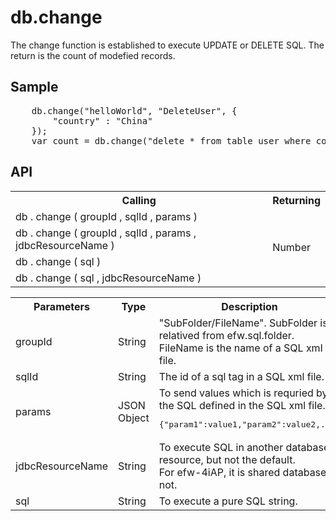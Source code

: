 <H1>db.change</H1>

The change function is established to execute UPDATE or DELETE SQL.
The return is the count of modefied records.
<h2>Sample</h2>
<pre>
	db.change("helloWorld", "DeleteUser", {
		"country" : "China"
	});
	var count = db.change("delete * from table_user where country='China'");
</pre>

<h2>API</h2>

<table>
<tr><th>Calling</th><th>Returning</th></tr>
<tr><td>db . change ( groupId , sqlId , params )</td><td rowspan=4>Number</td></tr>
<tr><td>db . change ( groupId , sqlId , params , jdbcResourceName )</td></tr>
<tr><td>db . change ( sql )</td></tr>
<tr><td>db . change ( sql , jdbcResourceName )</td></tr>
</table>

<table>
<tr><th>Parameters</th><th>Type</th><th>Description</th></tr>
<tr><td>groupId</td><td>String</td><td>"SubFolder/FileName". SubFolder is relatived from efw.sql.folder. FileName is the name of a SQL xml file.</td></tr>
<tr><td>sqlId</td><td>String</td><td>The id of a sql tag in a SQL xml file.</td></tr>
<tr><td>params</td><td>JSON Object</td>
<td>To send values which is requried by the SQL defined in the SQL xml file. 
<pre>{"param1":value1,"param2":value2,...}</pre>
</td></tr>
<tr><td>jdbcResourceName</td><td>String</td><td>To execute SQL in another database resource, but not the default. 
<br>For efw-4iAP, it is shared database id not.
</td></tr>
<tr><td>sql</td><td>String</td><td>To execute a pure SQL string.</td></tr>
</table>

